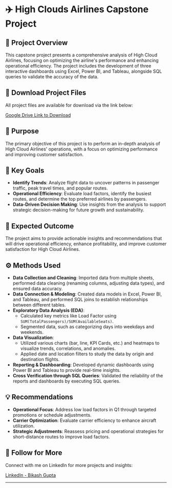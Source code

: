 # ✈️ High Clouds Airlines Capstone Project

## 📝 Project Overview  
This capstone project presents a comprehensive analysis of High Cloud Airlines, focusing on optimizing the airline's performance and enhancing operational efficiency. The project includes the development of three interactive dashboards using Excel, Power BI, and Tableau, alongside SQL queries to validate the accuracy of the data.

## 📂 Download Project Files  
All project files are available for download via the link below:

[Google Drive Link to Download](https://drive.google.com/drive/folders/1TAM_0r5LdjNFNeoMiZxcLKiCjvoHdZJW?usp=sharing)


## 🎯 Purpose  
The primary objective of this project is to perform an in-depth analysis of High Cloud Airlines' operations, with a focus on optimizing performance and improving customer satisfaction.

## 🚀 Key Goals  
- **Identify Trends**: Analyze flight data to uncover patterns in passenger traffic, peak travel times, and popular routes.  
- **Operational Efficiency**: Evaluate load factors, identify the busiest routes, and determine the top preferred airlines by passengers.  
- **Data-Driven Decision Making**: Use insights from the analysis to support strategic decision-making for future growth and sustainability.

## 🎯 Expected Outcome  
The project aims to provide actionable insights and recommendations that will drive operational efficiency, enhance profitability, and improve customer satisfaction for High Cloud Airlines.

## ⚙️ Methods Used  

- **Data Collection and Cleaning**: Imported data from multiple sheets, performed data cleaning (renaming columns, adjusting data types), and ensured data accuracy.  
- **Data Connection & Modeling**: Created data models in Excel, Power BI, and Tableau, and performed SQL joins to establish relationships between different tables.  
- **Exploratory Data Analysis (EDA)**:  
    - Calculated key metrics like Load Factor using `SUM(TotalPassengers)/SUM(AvailableSeats)`.  
    - Segmented data, such as categorizing days into weekdays and weekends.  
- **Data Visualization**:  
    - Utilized various charts (bar, line, KPI Cards, etc.) and heatmaps to visualize trends, correlations, and anomalies.  
    - Applied date and location filters to study the data by origin and destination flights.  
- **Reporting & Dashboarding**: Developed dynamic dashboards using Power BI and Tableau to provide real-time insights.  
- **Cross Verification through SQL Queries**: Validated the reliability of the reports and dashboards by executing SQL queries.

## 💡 Recommendations  

- **Operational Focus**: Address low load factors in Q1 through targeted promotions or schedule adjustments.  
- **Carrier Optimization**: Evaluate carrier efficiency to enhance aircraft utilization.  
- **Strategic Adjustments**: Reassess pricing and operational strategies for short-distance routes to improve load factors.

## 🔗 Follow for More  
Connect with me on LinkedIn for more projects and insights:

[LinkedIn - Bikash Gupta](https://www.linkedin.com/in/bikashguptabg/)


---
